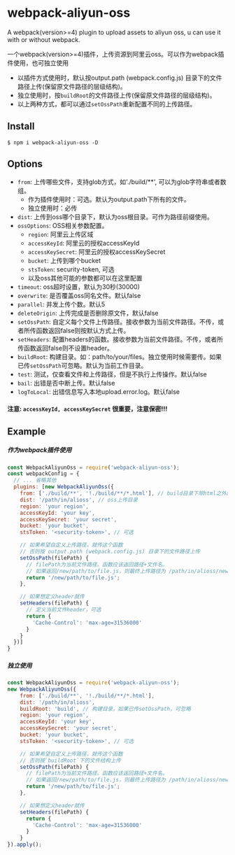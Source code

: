 # webpack-aliyun-oss
A webpack(version>=4) plugin to upload assets to aliyun oss, u can use it with or without webpack.

一个webpack(version>=4)插件，上传资源到阿里云oss。可以作为webpack插件使用，也可独立使用

- 以插件方式使用时，默认按output.path (webpack.config.js) 目录下的文件路径上传(保留原文件路径的层级结构)。
- 独立使用时，按`buildRoot`的文件路径上传(保留原文件路径的层级结构)。
- 以上两种方式，都可以通过`setOssPath`重新配置不同的上传路径。

Install
------------------------
```shell
$ npm i webpack-aliyun-oss -D
```

Options
------------------------

- `from`: 上传哪些文件，支持glob方式，如'./build/**', 可以为glob字符串或者数组。
  - 作为插件使用时：可选。默认为output.path下所有的文件。
  - 独立使用时：必传
- `dist`: 上传到oss哪个目录下，默认为oss根目录。可作为路径前缀使用。
- `ossOptions`: OSS相关参数配置。
  - `region`: 阿里云上传区域
  - `accessKeyId`: 阿里云的授权accessKeyId
  - `accessKeySecret`: 阿里云的授权accessKeySecret
  - `bucket`: 上传到哪个bucket
  - `stsToken`: security-token, 可选
  - 以及oss其他可能的参数都可以在这里配置
- `timeout`: oss超时设置，默认为30秒(30000)
- `overwrite`: 是否覆盖oss同名文件。默认false
- `parallel`: 并发上传个数。默认5
- `deleteOrigin`: 上传完成是否删除原文件，默认false
- `setOssPath`: 自定义每个文件上传路径。接收参数为当前文件路径。不传，或者所传函数返回false则按默认方式上传。
- `setHeaders`: 配置headers的函数。接收参数为当前文件路径。不传，或者所传函数返回false则不设置header。
- `buildRoot`: 构建目录。如：path/to/your/files。独立使用时候需要传。如果已传`setOssPath`可忽略。默认为当前工作目录。
- `test`: 测试，仅查看文件和上传路径，但是不执行上传操作。默认false
- `bail`: 出错是否中断上传。默认false
- `logToLocal`: 出错信息写入本地upload.error.log。默认false

#### 注意: `accessKeyId, accessKeySecret` 很重要，注意保密!!!

Example
------------------------

##### 作为webpack插件使用
```javascript
const WebpackAliyunOss = require('webpack-aliyun-oss');
const webpackConfig = {
  // ... 省略其他
  plugins: [new WebpackAliyunOss({
    from: ['./build/**', '!./build/**/*.html'], // build目录下除html之外的所有文件
    dist: '/path/in/alioss', // oss上传目录
    region: 'your region',
    accessKeyId: 'your key',
    accessKeySecret: 'your secret',
    bucket: 'your bucket',
    stsToken: '<security-token>', // 可选

    // 如果希望自定义上传路径，就传这个函数
    // 否则按 output.path (webpack.config.js) 目录下的文件路径上传
    setOssPath(filePath) {
      // filePath为当前文件路径。函数应该返回路径+文件名。
      // 如果返回/new/path/to/file.js，则最终上传路径为 /path/in/alioss/new/path/to/file.js
      return '/new/path/to/file.js';
    },

    // 如果想定义header就传
    setHeaders(filePath) {
      // 定义当前文件header，可选
      return {
        'Cache-Control': 'max-age=31536000'
      }
    }
  })]
}
```

##### 独立使用

```javascript
const WebpackAliyunOss = require('webpack-aliyun-oss');
new WebpackAliyunOss({
    from: ['./build/**', '!./build/**/*.html'],
    dist: '/path/in/alioss',
    buildRoot: 'build', // 构建目录，如果已传setOssPath，可忽略
    region: 'your region',
    accessKeyId: 'your key',
    accessKeySecret: 'your secret',
    bucket: 'your bucket',
    stsToken: '<security-token>', // 可选

    // 如果希望自定义上传路径，就传这个函数
    // 否则按`buildRoot`下的文件结构上传
    setOssPath(filePath) {
      // filePath为当前文件路径。函数应该返回路径+文件名。
      // 如果返回/new/path/to/file.js，则最终上传路径为 /path/in/alioss/new/path/to/file.js
      return '/new/path/to/file.js';
    },

    // 如果想定义header就传
    setHeaders(filePath) {
      return {
        'Cache-Control': 'max-age=31536000'
      }
    }
}).apply(); 
```   
